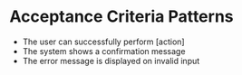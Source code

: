 # Acceptance Criteria Patterns

- The user can successfully perform [action]
- The system shows a confirmation message
- The error message is displayed on invalid input
